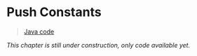# Push Constants

> [Java code](https://github.com/club-doki7/vulkan4j/tree/master/modules/tutorial/src/main/java/tutorial/vulkan/part_ex/ch_ex3/Main.java)

*This chapter is still under construction, only code available yet.*
